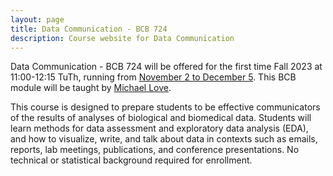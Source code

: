 ```yaml
---
layout: page
title: Data Communication - BCB 724
description: Course website for Data Communication
---
```


Data Communication - BCB 724 will be offered for the first time Fall
2023 at 11:00-12:15 TuTh, running from 
[November 2 to December 5](schedule). 
This BCB module will be taught by [Michael Love](https://mikelove.github.io).

This course is designed to prepare students to be effective
communicators of the results of analyses of biological and biomedical
data. Students will learn methods for data assessment and exploratory
data analysis (EDA), and how to visualize, write, and talk about data
in contexts such as emails, reports, lab meetings, publications, and
conference presentations. No technical or statistical background
required for enrollment. 
